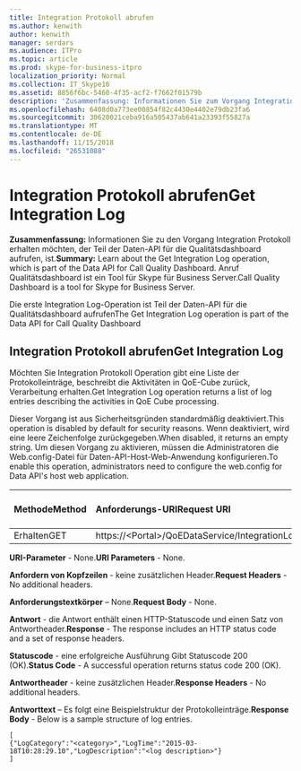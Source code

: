 ```yaml
---
title: Integration Protokoll abrufen
ms.author: kenwith
author: kenwith
manager: serdars
ms.audience: ITPro
ms.topic: article
ms.prod: skype-for-business-itpro
localization_priority: Normal
ms.collection: IT_Skype16
ms.assetid: 8856f6bc-5460-4f35-acf2-f7662f01579b
description: 'Zusammenfassung: Informationen Sie zum Vorgang Integration Protokoll abrufen, der Teil der Daten-API für die Qualitätsdashboard aufrufen, ist. Anruf Qualitätsdashboard ist ein Tool für Skype für Business Server.'
ms.openlocfilehash: 6408d0a773ee00854f82c4430e4402e79db23fa6
ms.sourcegitcommit: 30620021ceba916a505437ab641a23393f55827a
ms.translationtype: MT
ms.contentlocale: de-DE
ms.lasthandoff: 11/15/2018
ms.locfileid: "26531088"
---
```

# <a name="get-integration-log"></a><span data-ttu-id="c216e-104">Integration Protokoll abrufen</span><span class="sxs-lookup"><span data-stu-id="c216e-104">Get Integration Log</span></span>
 
<span data-ttu-id="c216e-105">**Zusammenfassung:** Informationen Sie zu den Vorgang Integration Protokoll erhalten möchten, der Teil der Daten-API für die Qualitätsdashboard aufrufen, ist.</span><span class="sxs-lookup"><span data-stu-id="c216e-105">**Summary:** Learn about the Get Integration Log operation, which is part of the Data API for Call Quality Dashboard.</span></span> <span data-ttu-id="c216e-106">Anruf Qualitätsdashboard ist ein Tool für Skype für Business Server.</span><span class="sxs-lookup"><span data-stu-id="c216e-106">Call Quality Dashboard is a tool for Skype for Business Server.</span></span>
  
<span data-ttu-id="c216e-107">Die erste Integration Log-Operation ist Teil der Daten-API für die Qualitätsdashboard aufrufen</span><span class="sxs-lookup"><span data-stu-id="c216e-107">The Get Integration Log operation is part of the Data API for Call Quality Dashboard</span></span>
  
## <a name="get-integration-log"></a><span data-ttu-id="c216e-108">Integration Protokoll abrufen</span><span class="sxs-lookup"><span data-stu-id="c216e-108">Get Integration Log</span></span>

<span data-ttu-id="c216e-109">Möchten Sie Integration Protokoll Operation gibt eine Liste der Protokolleinträge, beschreibt die Aktivitäten in QoE-Cube zurück, Verarbeitung erhalten.</span><span class="sxs-lookup"><span data-stu-id="c216e-109">Get Integration Log operation returns a list of log entries describing the activities in QoE Cube processing.</span></span>
  
<span data-ttu-id="c216e-110">Dieser Vorgang ist aus Sicherheitsgründen standardmäßig deaktiviert.</span><span class="sxs-lookup"><span data-stu-id="c216e-110">This operation is disabled by default for security reasons.</span></span> <span data-ttu-id="c216e-111">Wenn deaktiviert, wird eine leere Zeichenfolge zurückgegeben.</span><span class="sxs-lookup"><span data-stu-id="c216e-111">When disabled, it returns an empty string.</span></span> <span data-ttu-id="c216e-112">Um diesen Vorgang zu aktivieren, müssen die Administratoren die Web.config-Datei für Daten-API-Host-Web-Anwendung konfigurieren.</span><span class="sxs-lookup"><span data-stu-id="c216e-112">To enable this operation, administrators need to configure the web.config for Data API's host web application.</span></span>
  

|<span data-ttu-id="c216e-113">Methode</span><span class="sxs-lookup"><span data-stu-id="c216e-113">Method</span></span>|<span data-ttu-id="c216e-114">**Anforderungs-URI**</span><span class="sxs-lookup"><span data-stu-id="c216e-114">**Request URI**</span></span>|<span data-ttu-id="c216e-115">**HTTP-Version**</span><span class="sxs-lookup"><span data-stu-id="c216e-115">**HTTP Version**</span></span>|
|:-----|:-----|:-----|
|<span data-ttu-id="c216e-116">Erhalten</span><span class="sxs-lookup"><span data-stu-id="c216e-116">GET</span></span>  <br/> |<span data-ttu-id="c216e-117">https://\<Portal\>/QoEDataService/IntegrationLog</span><span class="sxs-lookup"><span data-stu-id="c216e-117">https://\<portal\>/QoEDataService/IntegrationLog</span></span>  <br/> |<span data-ttu-id="c216e-118">HTTP/1.1</span><span class="sxs-lookup"><span data-stu-id="c216e-118">HTTP/1.1</span></span>  <br/> |
   
 <span data-ttu-id="c216e-119">**URI-Parameter** - None.</span><span class="sxs-lookup"><span data-stu-id="c216e-119">**URI Parameters** - None.</span></span>
  
 <span data-ttu-id="c216e-120">**Anfordern von Kopfzeilen** - keine zusätzlichen Header.</span><span class="sxs-lookup"><span data-stu-id="c216e-120">**Request Headers** - No additional headers.</span></span>
  
 <span data-ttu-id="c216e-121">**Anforderungstextkörper** – None.</span><span class="sxs-lookup"><span data-stu-id="c216e-121">**Request Body** - None.</span></span>
  
 <span data-ttu-id="c216e-122">**Antwort** - die Antwort enthält einen HTTP-Statuscode und einen Satz von Antwortheader.</span><span class="sxs-lookup"><span data-stu-id="c216e-122">**Response** - The response includes an HTTP status code and a set of response headers.</span></span>
  
 <span data-ttu-id="c216e-123">**Statuscode** - eine erfolgreiche Ausführung Gibt Statuscode 200 (OK).</span><span class="sxs-lookup"><span data-stu-id="c216e-123">**Status Code** - A successful operation returns status code 200 (OK).</span></span>
  
 <span data-ttu-id="c216e-124">**Antwortheader** - keine zusätzlichen Header.</span><span class="sxs-lookup"><span data-stu-id="c216e-124">**Response Headers** - No additional headers.</span></span>
  
 <span data-ttu-id="c216e-125">**Antworttext** – Es folgt eine Beispielstruktur der Protokolleinträge.</span><span class="sxs-lookup"><span data-stu-id="c216e-125">**Response Body** - Below is a sample structure of log entries.</span></span>
  
```
[
{"LogCategory":"<category>","LogTime":"2015-03-18T10:28:29.10","LogDescription":"<log description>"}
]
```


